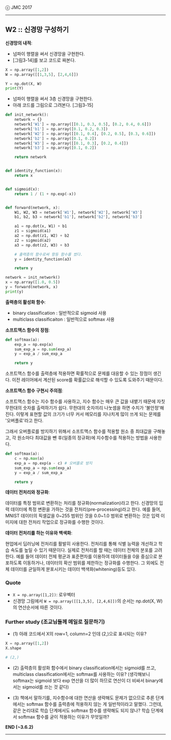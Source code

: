 ⓒ JMC 2017

---

## W2 :: 신경망 구성하기

**신경망의 내적**:

+ 넘파이 행렬을 써서 신경망을 구현한다.
+ [그림3-14]를 보고 코드로 짜본다.

```python
X = np.array([1,2])
W = np.array([[1,3,5], [2,4,6]])

Y = np.dot(X, W)
print(Y)
```

+ 넘파이 행렬을 써서 3층 신경망을 구현한다.
+ 아래 코드를 그림으로 그려본다. [그림3-15]

```python
def init_network():
    network = {}
    network['W1'] = np.array([[0.1, 0.3, 0.5], [0.2, 0.4, 0.6]])
    network['b1'] = np.array([0.1, 0.2, 0.3])
    network['W2'] = np.array([[0.1, 0.4], [0.2, 0.5], [0.3, 0.6]])
    network['b2'] = np.array([0.1, 0.2])
    network['W3'] = np.array([[0.1, 0.3], [0.2, 0.4]])
    network['b3'] = np.array([0.1, 0.2])

    return network


def identity_function(x):
    return x


def sigmoid(x):
    return 1 / (1 + np.exp(-x))


def forward(network, x):
    W1, W2, W3 = network['W1'], network['W2'], network['W3']
    b1, b2, b3 = network['b1'], network['b2'], network['b3']

    a1 = np.dot(x, W1) + b1
    z1 = sigmoid(a1)
    a2 = np.dot(z1, W2) + b2
    z2 = sigmoid(a2)
    a3 = np.dot(z2, W3) + b3

    # 출력층의 함수로써 항등 함수를 썼다.
    y = identity_function(a3)

    return y

network = init_network()
x = np.array([1.0, 0.5])
y = forward(network, x)
print(y)
```

**출력층의 활성화 함수**:

+ binary classification : 일반적으로 sigmoid 사용
+ multiclass classificaiton : 일반적으로 softmax 사용

**소프트맥스 함수의 장점**:

```python
def softmax(a):
    exp_a = np.exp(a)
    sum_exp_a = np.sum(exp_a)
    y = exp_a / sum_exp_a

    return y
```

소프트맥스 함수를 출력층에 적용하면 확률적으로 문제를 대응할 수 있는 장점이 생긴다.
이전 레이어에서 계산된 score를 확률값으로 해석할 수 있도록 도와주기 때문이다.

**소프트맥스 함수 구현시 주의점**:

소프트맥스 함수는 지수 함수를 사용하고, 지수 함수는 매우 큰 값을 내뱉기 때문에 자칫 무한대의 숫자를 출력하기가 쉽다.
무한대의 숫자끼리 나눗셈을 하면 수치가 '불안정'해진다.
이렇게 표현할 값의 크기가 너무 커서 메모리를 지나치게 많이 쓰게 되는 문제를 '오버플로'라고 한다.

그래서 오버플로를 방지하기 위해서 소프트맥스 함수를 적용할 원소 중 최대값을 구해놓고, 각 원소마다 최대값을 뺀 후(일종의 정규화)에 지수함수를 적용하는 방법을 사용한다.

```python
def softmax(a):
    c = np.max(a)
    exp_a = np.exp(a - c) # 오버플로 방지
    sum_exp_a = np.sum(exp_a)
    y = exp_a / sum_exp_a

    return y
```

**데이터 전처리와 정규화**:

데이터를 특정 범위로 변환하는 처리를 정규화(normalization)라고 한다.
신경망의 입력 데이터에 특정 변환을 가하는 것을 전처리(pre-processing)라고 한다.
예를 들어, MNIST 데이터의 픽셀값을 0~255 범위인 것을 0.0~1.0 범위로 변환하는 것은 입력 이미지에 대한 전처리 작업으로 정규화를 수행한 것이다.

**데이터 전처리를 하는 이유와 백색화**:

현업에서 딥러닝에 전처리를 활발히 사용한다.
전처리를 통해 식별 능력을 개선하고 학습 속도를 높일 수 있기 때문이다.
실제로 전처리를 할 때는 데이터 전체의 분포를 고려한다.
예를 들어 데이터 전체 평균과 표준편차를 이용하여 데이터들을 0을 중심으로 분포하도록 이동하거나, 데이터의 확산 범위를 제한하는 정규화를 수행한다.
그 외에도 전체 데이터를 균일하게 분포시키는 데이터 백색화(whitening)등도 있다.

### Quote

+ `X = np.array([1,2])`: 로우벡터
+ 신경망 그림에서 `W = np.array([[1,3,5], [2,4,6]])`의 순서는 np.dot(X, W)의 연산순서에 따른 것이다.

### Further study (조교님들께 메일로 질문하기)

+ (1) 아래 코드에서 X의 row=1, column=2 인데 (2,)으로 표시되는 이유?

```python
X = np.array([1,2])
X.shape

# (2,)
```

+ (2) 출력층의 활성화 함수에서 binary classification에서는 sigmoid를 쓰고, multiclass classification에서는 softmax를 사용하는 이유? (생각해보니 softmax는 sigmoid 보다 exp 연산을 더 많이 하므로 연산이 더 비싸서 binary에서는 sigmoid를 쓰는 것 같다)

+ (3) 책에서 말하기를, 지수함수에 대한 연산을 생략해도 문제가 없으므로 추론 단계에서는 softmax 함수를 출력층에 적용하지 않는 게 일반적이라고 말했다. 그런데, 같은 논리대로 학습 단계에서도 softmax 함수를 생략해도 되지 않나? 학습 단계에서 softmax 함수를 굳이 적용하는 이유가 무엇일까?

**END (~3.6.2)**

---
